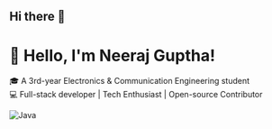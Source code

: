 ## Hi there 👋

# 👋 Hello, I'm Neeraj Guptha!
🎓 A 3rd-year Electronics & Communication Engineering student  
💻 Full-stack developer | Tech Enthusiast | Open-source Contributor  

![Java](https://img.shields.io/badge/Java-ED8B00?style=for-the-badge&logo=java&logoColor=white)

  
